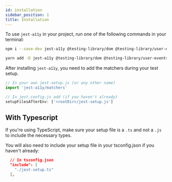 ```yaml
---
id: installation
sidebar_position: 1
title: Installation
---
```


To use `jest-a11y` in your project, run one of the following commands in your terminal:

```bash
npm i --save-dev jest-a11y @testing-library/dom @testing-library/user-events@13
```

```bash
yarn add -D jest-a11y @testing-library/dom @testing-library/user-events@13
```

After installing `jest-a11y`, you need to add the matchers during your test setup.

```ts
// In your own jest-setup.js (or any other name)
import 'jest-a11y/matchers'

// In jest.config.js add (if you haven't already)
setupFilesAfterEnv: ['<rootDir>/jest-setup.js']
```

## With Typescript

If you're using TypeScript, make sure your setup file is a `.ts` and not a `.js` to include the necessary types.

You will also need to include your setup file in your tsconfig.json if you haven't already:

```json
  // In tsconfig.json
  "include": [
    "./jest-setup.ts"
  ],
```
